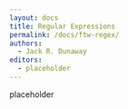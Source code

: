 ```yaml
---
layout: docs
title: Regular Expressions
permalink: /docs/ftw-regex/
authors:
  - Jack R. Dunaway
editors:
  - placeholder
---
```


placeholder
